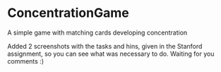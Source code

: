 # ConcentrationGame
A simple game with matching cards developing concentration

Added 2 screenshots with the tasks and hins, given in the Stanford assignment, so you can see what was necessary to do.
Waiting for you comments :)
